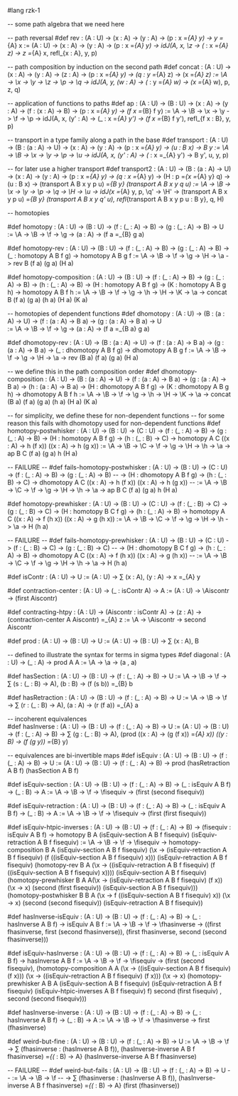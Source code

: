 #lang rzk-1

-- some path algebra that we need here

-- path reversal
#def rev : (A : U) -> (x : A) -> (y : A) -> (p : x =_{A} y) -> y =_{A} x
  := \(A : U) -> \(x : A) -> \(y : A) -> \(p : x =_{A} y) 
  -> idJ(A, x, \z -> \(_ : x =_{A} z) -> z =_{A} x, refl_{x : A}, y, p)

-- path composition by induction on the second path
#def concat : (A : U) -> (x : A) -> (y : A) -> (z : A) -> (p : x =_{A} y) -> (q : y =_{A} z) -> (x =_{A} z)
  := \A -> \x -> \y -> \z -> \p -> \q -> idJ(A, y, \(w : A) -> \(_ : y =_{A} w) -> (x =_{A} w), p, z, q)

-- application of functions to paths
#def ap : (A : U) -> (B : U) -> (x : A) -> (y : A) -> (f : (x : A) -> B) -> (p : x =_{A} y) -> (f x =_{B} f y)
  := \A -> \B -> \x -> \y -> \f -> \p -> idJ(A, x, \(y' : A) -> \(_ : x =_{A} y') -> (f x =_{B} f y'), refl_{f x : B}, y, p)

-- transport in a type family along a path in the base
#def transport : (A : U) -> (B : (a : A) -> U) -> (x : A) -> (y : A) -> (p : x =_{A} y) -> (u : B x) -> B y
  := \A -> \B -> \x -> \y -> \p -> \u -> idJ(A, x, \(y' : A) -> \(_ : x =_{A} y') -> B y', u, y, p)

-- for later use a higher transport
#def transport2 : (A : U) -> (B : (a : A) -> U) -> (x : A) -> (y : A) -> (p : x =_{A} y) -> (q : x =_{A} y) 
  -> (H : p =_{x =_{A} y} q) -> (u : B x) -> (transport A B x y p u) =_{B y} (transport A B x y q u)
  := \A -> \B -> \x -> \y -> \p -> \q -> \H -> \u -> idJ(x =_{A} y, p, \q' -> \H' -> (transport A B x y p u) =_{B y} (transport A B x y q' u), refl_{transport A B x y p u : B y}, q, H)  

-- homotopies

#def homotopy : (A : U) -> (B : U) -> (f : (_ : A) -> B) -> (g : (_ : A) -> B) -> U
    := \A -> \B -> \f -> \g -> (a : A) -> (f a =_{B} g a)
    
#def homotopy-rev : (A : U) -> (B : U) -> (f : (_ : A) -> B) -> (g : (_ : A) -> B) 
    -> (_ : homotopy A B f g) -> homotopy A B g f
    := \A -> \B -> \f -> \g -> \H -> \a -> rev B (f a) (g a) (H a)

#def homotopy-composition : (A : U) -> (B : U) -> (f : (_ : A) -> B) -> (g : (_ : A) -> B) -> (h : (_ : A) -> B)
    -> (H : homotopy A B f g) -> (K : homotopy A B g h) -> homotopy A B f h
    := \A -> \B -> \f -> \g -> \h -> \H -> \K -> \a -> concat B (f a) (g a) (h a) (H a) (K a)

-- homotopies of dependent functions
#def dhomotopy : (A : U) -> (B : (a : A) -> U) -> (f : (a : A) -> B a) -> (g : (a : A) -> B a) -> U  
    := \A -> \B -> \f -> \g -> (a : A) -> (f a =_{B a} g a)

#def dhomotopy-rev : (A : U) -> (B : (a : A) -> U) -> (f : (a : A) -> B a) -> (g : (a : A) -> B a) 
    -> (_ : dhomotopy A B f g) -> dhomotopy A B g f
    := \A -> \B -> \f -> \g -> \H -> \a -> rev (B a) (f a) (g a) (H a)

-- we define this in the path composition order
#def dhomotopy-composition : (A : U) -> (B : (a : A) -> U) -> (f : (a : A) -> B a) -> (g : (a : A) -> B a) -> (h : (a : A) -> B a)
    -> (H : dhomotopy A B f g) -> (K : dhomotopy A B g h) -> dhomotopy A B f h
    := \A -> \B -> \f -> \g -> \h -> \H -> \K -> \a -> concat (B a) (f a) (g a) (h a) (H a) (K a)

-- for simplicity, we define these for non-dependent functions
-- for some reason this fails with dhomotopy used for non-dependent functions
#def homotopy-postwhisker : (A : U) -> (B : U) -> (C : U) -> (f : (_ : A) -> B) -> (g : (_ : A) -> B) 
    -> (H : homotopy A B f g) -> (h : (_ : B) -> C) -> homotopy A C (\(x : A) -> h (f x)) (\(x : A) -> h (g x))
    := \A -> \B -> \C -> \f -> \g -> \H -> \h -> \a -> ap B C (f a) (g a) h (H a)

-- FAILURE
-- #def fails-homotopy-postwhisker : (A : U) -> (B : U) -> (C : U) -> (f : (_ : A) -> B) -> (g : (_ : A) -> B) 
--    -> (H : dhomotopy A B f g) -> (h : (_ : B) -> C) -> dhomotopy A C (\(x : A) -> h (f x)) (\(x : A) -> h (g x))
--    := \A -> \B -> \C -> \f -> \g -> \H -> \h -> \a -> ap B C (f a) (g a) h (H a)

#def homotopy-prewhisker : (A : U) -> (B : U) -> (C : U) -> (f : (_ : B) -> C) -> (g : (_ : B) -> C) 
    -> (H : homotopy B C f g) -> (h : (_ : A) -> B) -> homotopy A C (\(x : A) -> f (h x)) (\(x : A) -> g (h x))
    := \A -> \B -> \C -> \f -> \g -> \H -> \h -> \a -> H (h a)

-- FAILURE
-- #def fails-homotopy-prewhisker : (A : U) -> (B : U) -> (C : U) -> (f : (_ : B) -> C) -> (g : (_ : B) -> C) 
--    -> (H : dhomotopy B C f g) -> (h : (_ : A) -> B) -> dhomotopy A C (\(x : A) -> f (h x)) (\(x : A) -> g (h x))
--    := \A -> \B -> \C -> \f -> \g -> \H -> \h -> \a -> H (h a)

#def isContr : (A : U) -> U
  := \(A : U) -> ∑ (x : A), (y : A) -> x =_{A} y

#def contraction-center : (A : U) -> (_ : isContr A) -> A
  := \(A : U) -> \Aiscontr -> (first Aiscontr)

#def contracting-htpy : (A : U) -> (Aiscontr : isContr A) -> (z : A) -> (contraction-center A Aiscontr) =_{A} z
  := \A -> \Aiscontr -> second Aiscontr

#def prod : (A : U) -> (B : U) -> U
  := \(A : U) -> \(B : U) -> ∑ (x : A), B

-- defined to illustrate the syntax for terms in sigma types
#def diagonal : (A : U) -> (_ : A) -> prod A A
  := \A -> \a -> (a , a)

#def hasSection : (A : U) -> (B : U) -> (f : (_ : A) -> B) -> U
  := \A -> \B -> \f -> ∑ (s : (_ : B) -> A), (b : B) -> (f (s b)) =_{B} b 

#def hasRetraction : (A : U) -> (B : U) -> (f : (_ : A) -> B) -> U
  := \A -> \B -> \f -> ∑ (r : (_ : B) -> A), (a : A) -> (r (f a)) =_{A} a 

-- incoherent equivalences   
#def hasInverse : (A : U) -> (B : U) -> (f : (_ : A) -> B) -> U
  := \(A : U) -> \(B : U) -> \(f : (_ : A) -> B) -> ∑ (g : (_ : B) -> A), (prod ((x : A) -> (g (f x)) =_{A} x)) ((y : B) -> (f (g y)) =_{B} y)
 
-- equivalences are bi-invertible maps
#def isEquiv : (A : U) -> (B : U) -> (f : (_ : A) -> B) -> U
  := \(A : U) -> \(B : U) -> \(f : (_ : A) -> B) -> prod (hasRetraction A B f) (hasSection A B f)

#def isEquiv-section : (A : U) -> (B : U) -> (f : (_ : A) -> B) -> (_ : isEquiv A B f) -> (_ : B) -> A
    := \A -> \B -> \f -> \fisequiv -> (first (second fisequiv))

#def isEquiv-retraction : (A : U) -> (B : U) -> (f : (_ : A) -> B) -> (_ : isEquiv A B f) -> (_ : B) -> A
    := \A -> \B -> \f -> \fisequiv -> (first (first fisequiv))

#def isEquiv-htpic-inverses : (A : U) -> (B : U) -> (f : (_ : A) -> B) -> (fisequiv : isEquiv A B f) 
    -> homotopy B A (isEquiv-section A B f fisequiv) (isEquiv-retraction A B f fisequiv)
    := \A -> \B -> \f -> \fisequiv -> homotopy-composition B A (isEquiv-section A B f fisequiv) (\x -> (isEquiv-retraction A B f fisequiv) (f ((isEquiv-section A B f fisequiv) x))) (isEquiv-retraction A B f fisequiv) 
    (homotopy-rev B A (\x -> ((isEquiv-retraction A B f fisequiv) (f ((isEquiv-section A B f fisequiv) x)))) (isEquiv-section A B f fisequiv)
    (homotopy-prewhisker B A A(\x -> (isEquiv-retraction A B f fisequiv) (f x)) (\x -> x) (second (first fisequiv)) (isEquiv-section A B f fisequiv)))
    (homotopy-postwhisker B B A (\x -> f ((isEquiv-section A B f fisequiv) x)) (\x -> x) (second (second fisequiv)) (isEquiv-retraction A B f fisequiv))

#def hasInverse-isEquiv : (A : U) -> (B : U) -> (f : (_ : A) -> B) -> (_ : hasInverse A B f) -> isEquiv A B f
  := \A -> \B -> \f -> \fhasinverse -> ((first fhasinverse, first (second fhasinverse)), (first fhasinverse, second (second fhasinverse)))

#def isEquiv-hasInverse : (A : U) -> (B : U) -> (f : (_ : A) -> B) -> (_ : isEquiv A B f) -> hasInverse A B f 
    := \A -> \B -> \f -> \fisequiv -> (first (second fisequiv), 
    (homotopy-composition A A (\x -> ((isEquiv-section A B f fisequiv) (f x))) (\x -> ((isEquiv-retraction A B f fisequiv) (f x))) (\x -> x)  (homotopy-prewhisker A B A (isEquiv-section A B f fisequiv) (isEquiv-retraction A B f fisequiv) (isEquiv-htpic-inverses A B f fisequiv) f) second (first fisequiv) , second (second  fisequiv)))

#def hasInverse-inverse : (A : U) -> (B : U) -> (f : (_ : A) -> B) -> (_ : hasInverse A B f) -> (_ : B) -> A
    := \A -> \B -> \f -> \fhasinverse -> first (fhasinverse)

#def weird-but-fine : (A : U) -> (B : U) -> (f : (_ : A) -> B) -> U
    := \A -> \B -> \f 
        -> ∑ (fhasinverse : (hasInverse A B f)), (hasInverse-inverse A B f fhasinverse) =_{(_ : B) -> A} (hasInverse-inverse A B f fhasinverse)

-- FAILURE
-- #def weird-but-fails : (A : U) -> (B : U) -> (f : (_ : A) -> B) -> U
--     := \A -> \B -> \f 
--        -> ∑ (fhasinverse : (hasInverse A B f)), (hasInverse-inverse A B f fhasinverse) =_{(_ : B) -> A} (first (fhasinverse))
